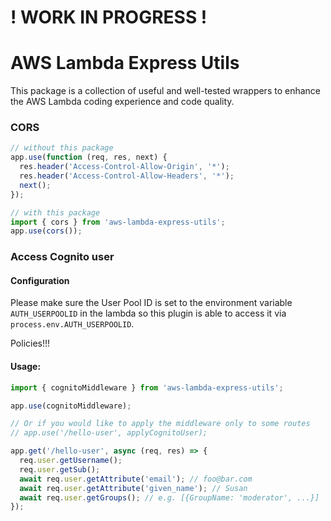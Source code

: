 # ! WORK IN PROGRESS !

# AWS Lambda Express Utils

This package is a collection of useful and well-tested wrappers to enhance the AWS Lambda coding experience and code quality.

### CORS

```javascript
// without this package
app.use(function (req, res, next) {
  res.header('Access-Control-Allow-Origin', '*');
  res.header('Access-Control-Allow-Headers', '*');
  next();
});

// with this package
import { cors } from 'aws-lambda-express-utils';
app.use(cors());
```

### Access Cognito user

#### Configuration

Please make sure the User Pool ID is set to the environment variable `AUTH_USERPOOLID` in the lambda so this plugin is able to access it via `process.env.AUTH_USERPOOLID`.

Policies!!!

#### Usage:

```javascript
import { cognitoMiddleware } from 'aws-lambda-express-utils';

app.use(cognitoMiddleware);

// Or if you would like to apply the middleware only to some routes
// app.use('/hello-user', applyCognitoUser);

app.get('/hello-user', async (req, res) => {
  req.user.getUsername();
  req.user.getSub();
  await req.user.getAttribute('email'); // foo@bar.com
  await req.user.getAttribute('given_name'); // Susan
  await req.user.getGroups(); // e.g. [{GroupName: 'moderator', ...}]
});
```
